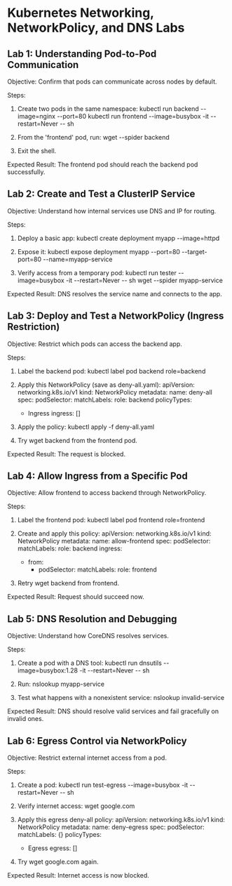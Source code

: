 # Kubernetes Networking, NetworkPolicy, and DNS Labs

## Lab 1: Understanding Pod-to-Pod Communication

Objective: Confirm that pods can communicate across nodes by default.

Steps:
1. Create two pods in the same namespace:
   kubectl run backend --image=nginx --port=80
   kubectl run frontend --image=busybox -it --restart=Never -- sh

2. From the 'frontend' pod, run:
   wget --spider backend

3. Exit the shell.

Expected Result: The frontend pod should reach the backend pod successfully.

## Lab 2: Create and Test a ClusterIP Service

Objective: Understand how internal services use DNS and IP for routing.

Steps:
1. Deploy a basic app:
   kubectl create deployment myapp --image=httpd

2. Expose it:
   kubectl expose deployment myapp --port=80 --target-port=80 --name=myapp-service

3. Verify access from a temporary pod:
   kubectl run tester --image=busybox -it --restart=Never -- sh
   wget --spider myapp-service

Expected Result: DNS resolves the service name and connects to the app.

## Lab 3: Deploy and Test a NetworkPolicy (Ingress Restriction)

Objective: Restrict which pods can access the backend app.

Steps:
1. Label the backend pod:
   kubectl label pod backend role=backend

2. Apply this NetworkPolicy (save as deny-all.yaml):
   apiVersion: networking.k8s.io/v1
   kind: NetworkPolicy
   metadata:
     name: deny-all
   spec:
     podSelector:
       matchLabels:
         role: backend
     policyTypes:
     - Ingress
     ingress: []

3. Apply the policy:
   kubectl apply -f deny-all.yaml

4. Try wget backend from the frontend pod.

Expected Result: The request is blocked.

## Lab 4: Allow Ingress from a Specific Pod

Objective: Allow frontend to access backend through NetworkPolicy.

Steps:
1. Label the frontend pod:
   kubectl label pod frontend role=frontend

2. Create and apply this policy:
   apiVersion: networking.k8s.io/v1
   kind: NetworkPolicy
   metadata:
     name: allow-frontend
   spec:
     podSelector:
       matchLabels:
         role: backend
     ingress:
     - from:
       - podSelector:
           matchLabels:
             role: frontend

3. Retry wget backend from frontend.

Expected Result: Request should succeed now.

## Lab 5: DNS Resolution and Debugging

Objective: Understand how CoreDNS resolves services.

Steps:
1. Create a pod with a DNS tool:
   kubectl run dnsutils --image=busybox:1.28 -it --restart=Never -- sh

2. Run:
   nslookup myapp-service

3. Test what happens with a nonexistent service:
   nslookup invalid-service

Expected Result: DNS should resolve valid services and fail gracefully on invalid ones.

## Lab 6: Egress Control via NetworkPolicy

Objective: Restrict external internet access from a pod.

Steps:
1. Create a pod:
   kubectl run test-egress --image=busybox -it --restart=Never -- sh

2. Verify internet access:
   wget google.com

3. Apply this egress deny-all policy:
   apiVersion: networking.k8s.io/v1
   kind: NetworkPolicy
   metadata:
     name: deny-egress
   spec:
     podSelector:
       matchLabels: {}
     policyTypes:
     - Egress
     egress: []

4. Try wget google.com again.

Expected Result: Internet access is now blocked.

